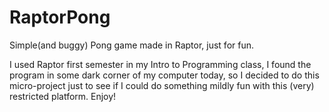 RaptorPong
==========

Simple(and buggy) Pong game made in Raptor, just for fun.

I used Raptor first semester in my Intro to Programming class, I found the program in some dark corner of my computer today,
so I decided to do this micro-project just to see if I could do something mildly fun with this (very) restricted platform. Enjoy!
